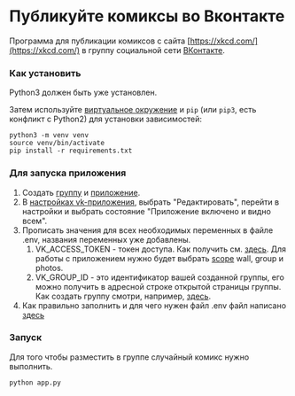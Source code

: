 # Публикуйте комиксы во Вконтакте

Программа для публикации комиксов с сайта [https://xkcd.com/](https://xkcd.com/) в группу социальной сети [ВКонтакте](https://vk.com).

### Как установить

Python3 должен быть уже установлен.

Затем используйте [виртуальное окружение](https://docs.python.org/3/library/venv.html) и `pip` (или `pip3`, есть конфликт с Python2) для установки зависимостей:
```
python3 -m venv venv
source venv/bin/activate
pip install -r requirements.txt
```

### Для запуска приложения

1. Создать [группу](https://vk.com/groups) и [приложение](https://vk.com/apps?act=manage).
2. В [настройках vk-приложения](https://vk.com/apps?act=manage), выбрать "Редактировать", перейти в настройки и выбрать состояние "Приложение включено и видно всем".
3. Прописать значения для всех необходимых переменных в файле .env, названия переменных уже добавлены.
   1. VK_ACCESS_TOKEN - токен доступа. Как получить см. [здесь](https://dev.vk.com/api/access-token/implicit-flow-user). Для работы с приложением нужно будет выбрать [scope](https://dev.vk.com/reference/access-rights) wall, group и photos.
   2. VK_GROUP_ID - это идентификатор вашей созданной группы, его можно получить в адресной строке открытой страницы группы. Как создать группу смотри, например, [здесь](https://vk.com/biz/article/sozdanie-vybor-tipa-i-tematiki).
4. Как правильно заполнить и для чего нужен файл .env файл написано [здесь](https://pypi.org/project/python-dotenv/0.9.1/#usages)

### Запуск

Для того чтобы разместить в группе случайный комикс нужно выполнить.

```
python app.py
```
